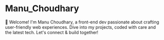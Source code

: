 # Manu_Choudhary
🌟 Welcome! I'm Manu Choudhary, a front-end dev passionate about crafting user-friendly web experiences. Dive into my projects, coded with care and the latest tech. Let's connect &amp; build together! 
